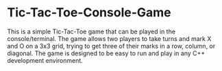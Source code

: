 # Tic-Tac-Toe-Console-Game
This is a simple Tic-Tac-Toe game that can be played in the console/terminal. The game allows two players to take turns and mark X and O on a 3x3 grid, trying to get three of their marks in a row, column, or diagonal. The game is designed to be easy to run and play in any C++ development environment.
